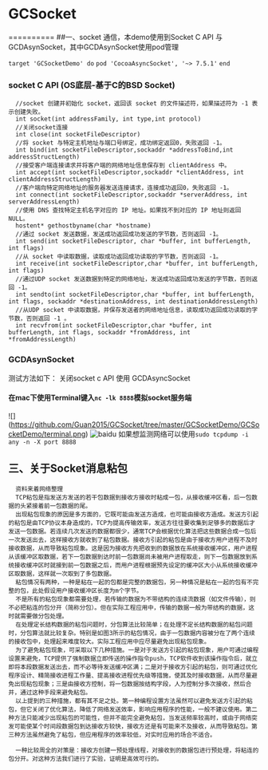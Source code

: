# GCSocket
==========
##一、socket 通信，本demo使用到Socket C API 与 GCDAsynSocket，其中GCDAsynSocket使用pod管理

`target 'GCSocketDemo' do`
`pod 'CocoaAsyncSocket', '~> 7.5.1'`
`end`

### socket C API (OS底层-基于C的BSD Socket)
      //socket 创建并初始化 socket，返回该 socket 的文件描述符，如果描述符为 -1 表示创建失败。
      int socket(int addressFamily, int type,int protocol)
      //关闭socket连接
      int close(int socketFileDescriptor)
      //将 socket 与特定主机地址与端口号绑定，成功绑定返回0，失败返回 -1。
      int bind(int socketFileDescriptor,sockaddr *addressToBind,int addressStructLength)
      //接受客户端连接请求并将客户端的网络地址信息保存到 clientAddress 中。
      int accept(int socketFileDescriptor,sockaddr *clientAddress, int clientAddressStructLength)
      //客户端向特定网络地址的服务器发送连接请求，连接成功返回0，失败返回 -1。
      int connect(int socketFileDescriptor,sockaddr *serverAddress, int serverAddressLength)
      //使用 DNS 查找特定主机名字对应的 IP 地址。如果找不到对应的 IP 地址则返回 NULL。
      hostent* gethostbyname(char *hostname)
      //通过 socket 发送数据，发送成功返回成功发送的字节数，否则返回 -1。
      int send(int socketFileDescriptor, char *buffer, int bufferLength, int flags)
      //从 socket 中读取数据，读取成功返回成功读取的字节数，否则返回 -1。
      int receive(int socketFileDescriptor,char *buffer, int bufferLength, int flags)
      //通过UDP socket 发送数据到特定的网络地址，发送成功返回成功发送的字节数，否则返回 -1。
      int sendto(int socketFileDescriptor,char *buffer, int bufferLength, int flags, sockaddr *destinationAddress, int destinationAddressLength)
      //从UDP socket 中读取数据，并保存发送者的网络地址信息，读取成功返回成功读取的字节数，否则返回 -1 。
      int recvfrom(int socketFileDescriptor,char *buffer, int bufferLength, int flags, sockaddr *fromAddress, int *fromAddressLength)
            

### GCDAsynSocket
测试方法如下：
关闭socket c API 使用 GCDAsyncSocket 

#### 在mac下使用Terminal键入`nc -lk 8888`模拟socket服务端
![] (https://github.com/Guan2015/GCSocket/tree/master/GCSocketDemo/GCSocketDemo/terminal.png)
![baidu](http://www.baidu.com/img/bdlogo.gif)
如果想监测网络可以使用`sudo tcpdump -i any -n -X port 8888`

## 三、关于Socket消息粘包
      资料来着网络整理
      TCP粘包是指发送方发送的若干包数据到接收方接收时粘成一包，从接收缓冲区看，后一包数据的头紧接着前一包数据的尾。
      出现粘包现象的原因是多方面的，它既可能由发送方造成，也可能由接收方造成。发送方引起的粘包是由TCP协议本身造成的，TCP为提高传输效率，发送方往往要收集到足够多的数据后才发送一包数据。若连续几次发送的数据都很少，通常TCP会根据优化算法把这些数据合成一包后一次发送出去，这样接收方就收到了粘包数据。接收方引起的粘包是由于接收方用户进程不及时接收数据，从而导致粘包现象。这是因为接收方先把收到的数据放在系统接收缓冲区，用户进程从该缓冲区取数据，若下一包数据到达时前一包数据尚未被用户进程取走，则下一包数据放到系统接收缓冲区时就接到前一包数据之后，而用户进程根据预先设定的缓冲区大小从系统接收缓冲区取数据，这样就一次取到了多包数据。
      粘包情况有两种，一种是粘在一起的包都是完整的数据包，另一种情况是粘在一起的包有不完整的包，此处假设用户接收缓冲区长度为m个字节。
      不是所有的粘包现象都需要处理，若传输的数据为不带结构的连续流数据（如文件传输），则不必把粘连的包分开（简称分包）。但在实际工程应用中，传输的数据一般为带结构的数据，这时就需要做分包处理。
      在处理定长结构数据的粘包问题时，分包算法比较简单；在处理不定长结构数据的粘包问题时，分包算法就比较复杂。特别是如图3所示的粘包情况，由于一包数据内容被分在了两个连续的接收包中，处理起来难度较大。实际工程应用中应尽量避免出现粘包现象。
      为了避免粘包现象，可采取以下几种措施。一是对于发送方引起的粘包现象，用户可通过编程设置来避免，TCP提供了强制数据立即传送的操作指令push，TCP软件收到该操作指令后，就立即将本段数据发送出去，而不必等待发送缓冲区满；二是对于接收方引起的粘包，则可通过优化程序设计、精简接收进程工作量、提高接收进程优先级等措施，使其及时接收数据，从而尽量避免出现粘包现象；三是由接收方控制，将一包数据按结构字段，人为控制分多次接收，然后合并，通过这种手段来避免粘包。
      以上提到的三种措施，都有其不足之处。第一种编程设置方法虽然可以避免发送方引起的粘包，但它关闭了优化算法，降低了网络发送效率，影响应用程序的性能，一般不建议使用。第二种方法只能减少出现粘包的可能性，但并不能完全避免粘包，当发送频率较高时，或由于网络突发可能使某个时间段数据包到达接收方较快，接收方还是有可能来不及接收，从而导致粘包。第三种方法虽然避免了粘包，但应用程序的效率较低，对实时应用的场合不适合。

      一种比较周全的对策是：接收方创建一预处理线程，对接收到的数据包进行预处理，将粘连的包分开。对这种方法我们进行了实验，证明是高效可行的。
